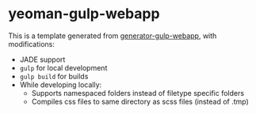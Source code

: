 # yeoman-gulp-webapp
This is a template generated from [generator-gulp-webapp](https://github.com/yeoman/generator-gulp-webapp), with modifications:
- JADE support
- `gulp` for local development
- `gulp build` for builds
- While developing locally:
	- Supports namespaced folders instead of filetype specific folders
	- Compiles css files to same directory as scss files (instead of .tmp)
